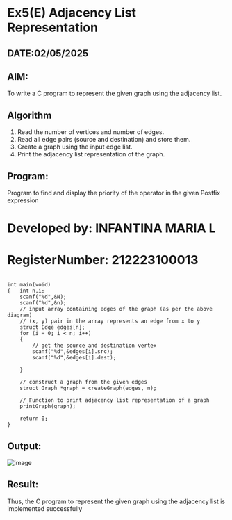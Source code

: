 # Ex5(E) Adjacency List Representation
## DATE:02/05/2025
## AIM:
To write a C program to represent the given graph using the adjacency list.

## Algorithm
 1. Read the number of vertices and number of edges. 
2. Read all edge pairs (source and destination) and store them. 
3. Create a graph using the input edge list. 
4. Print the adjacency list representation of the graph.  

## Program:

Program to find and display the priority of the operator in the given Postfix expression
# Developed by: INFANTINA MARIA L
# RegisterNumber: 212223100013 
```
 
int main(void) 
{   int n,i; 
    scanf("%d",&N); 
    scanf("%d",&n); 
    // input array containing edges of the graph (as per the above diagram) 
    // (x, y) pair in the array represents an edge from x to y 
    struct Edge edges[n]; 
    for (i = 0; i < n; i++) 
    { 
        // get the source and destination vertex 
        scanf("%d",&edges[i].src); 
        scanf("%d",&edges[i].dest); 
       
    } 
    
    // construct a graph from the given edges 
    struct Graph *graph = createGraph(edges, n); 
  
    // Function to print adjacency list representation of a graph 
    printGraph(graph); 
  
    return 0; 
}
```
## Output:
![image](https://github.com/user-attachments/assets/8e703b4f-2e0d-4087-9e50-db81308da731)



## Result:
Thus, the C program to represent the given graph using the adjacency list is implemented successfully

